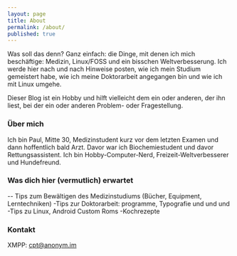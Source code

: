 ```yaml
---
layout: page
title: About
permalink: /about/
published: true
---
```


Was soll das denn? Ganz einfach: die Dinge, mit denen ich mich beschäftige: Medizin, Linux/FOSS und ein bisschen Weltverbesserung. Ich werde hier nach und nach Hinweise posten, wie ich mein Studium gemeistert habe, wie ich meine Doktorarbeit angegangen bin und wie ich mit Linux umgehe.

Dieser Blog ist ein Hobby und hilft vielleicht dem ein oder anderen, der ihn liest, bei der ein oder anderen Problem- oder Fragestellung.

### Über mich

Ich bin Paul, Mitte 30, Medizinstudent kurz vor dem letzten Examen und dann hoffentlich bald Arzt. Davor war ich Biochemiestudent und davor Rettungsassistent. Ich bin Hobby-Computer-Nerd, Freizeit-Weltverbesserer und Hundefreund.

### Was dich hier (vermutlich) erwartet
-- Tips zum Bewältigen des Medizinstudiums (Bücher, Equipment, Lerntechniken)
-Tips zur Doktorarbeit: programme, Typografie und und und
-Tips zu Linux, Android Custom Roms
-Kochrezepte

### Kontakt
XMPP: cpt@anonym.im

